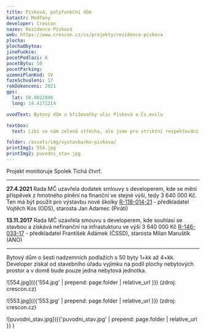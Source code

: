 ```yaml
---
title: Písková, polyfunkční dům
katastr: Modřany
developer: Crescon
nazev: Rezidence Písková
web: https://www.crescon.cz/cs/projekty/rezidence-piskova
plocha:
plochaObytna:
jineFunkce:
pocetPodlazi: 6
pocetBytu: 50
pocetParking:
uzemniPlanKod: SV
fazeSchvaleni: 17
rokDokonceni: 2021
gps:
  lat: 50.0022806
  long: 14.4171214

uvodText: Bytový dům u křižovatky ulic Písková a Čs.exilu

textbox:
  text: Líbí se nám zelená střecha, ale jsme pro striktní respektování územního plánu (SV), který zde dává každé funkci včetně bydlení maximálně 60 % plochy. Bez prostor pro podnikání a setkávání obyvatel se naše městská část mění v noclehárnu.

folder: /assets/img/vystavba/mo-piskova/
printImg1: 554.jpg
printImg2: puvodni_stav.jpg
---
```


Projekt monitoruje Spolek Tichá čtvrť.

- - -
**27.4.2021** Rada MČ uzavřela dodatek smlouvy s developerem, kde se mění příspěvek z hmotného plnění na finanční ve stejné výši, tedy 3&nbsp;640&nbsp;000 Kč. Ten má být použit pro výstavbu nové školky   [R-118-014-21](https://www.praha12.cz/assets/File.ashx?id_org=80112&id_dokumenty=83044) - předkladatel Vojtěch Kos (ODS), starosta Jan Adamec (Piráti)


**13.11.2017** Rada MČ uzavřela smouvu s developerem, kde souhlasí se stavbou a získává nefinanční na infrastukturu ve výši 3&nbsp;640&nbsp;000 Kč  [R-146-033-17](https://www.praha12.cz/assets/File.ashx?id_org=80112&id_dokumenty=58616) - předkladatel František Adámek (ČSSD), starosta Milan Maruštík (ANO)

- - -

Bytový dům o šesti nadzemních podlažích s 50 byty 1+kk až 4+kk. Developer získal od stavebního úřadu vyjímku na podíl plochy nebytových prostor a v domě bude pouze jedna nebytová jednotka.

![554.jpg]({{'554.jpg' | prepend: page.folder | relative_url }})
(zdroj: crescon.cz)

![553.jpg]({{'553.jpg' | prepend: page.folder | relative_url }})
(zdroj: crescon.cz)

![puvodni_stav.jpg]({{'puvodni_stav.jpg' | prepend: page.folder | relative_url }} )
